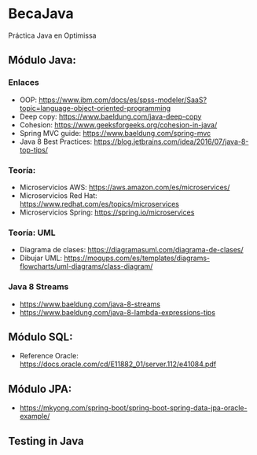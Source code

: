 # BecaJava
Práctica Java en Optimissa


## Módulo Java:

### Enlaces

- OOP: https://www.ibm.com/docs/es/spss-modeler/SaaS?topic=language-object-oriented-programming
- Deep copy: https://www.baeldung.com/java-deep-copy
- Cohesion: https://www.geeksforgeeks.org/cohesion-in-java/
- Spring MVC guide: https://www.baeldung.com/spring-mvc
- Java 8 Best Practices: https://blog.jetbrains.com/idea/2016/07/java-8-top-tips/

### Teoría: 

- Microservicios AWS: https://aws.amazon.com/es/microservices/
- Microservicios Red Hat: https://www.redhat.com/es/topics/microservices
- Microservicios Spring: https://spring.io/microservices

### Teoría: UML

- Diagrama de clases: https://diagramasuml.com/diagrama-de-clases/
- Dibujar UML: https://moqups.com/es/templates/diagrams-flowcharts/uml-diagrams/class-diagram/

### Java 8 Streams

- https://www.baeldung.com/java-8-streams
- https://www.baeldung.com/java-8-lambda-expressions-tips


## Módulo SQL:

- Reference Oracle: https://docs.oracle.com/cd/E11882_01/server.112/e41084.pdf

## Módulo JPA:

- https://mkyong.com/spring-boot/spring-boot-spring-data-jpa-oracle-example/

## Testing in Java
